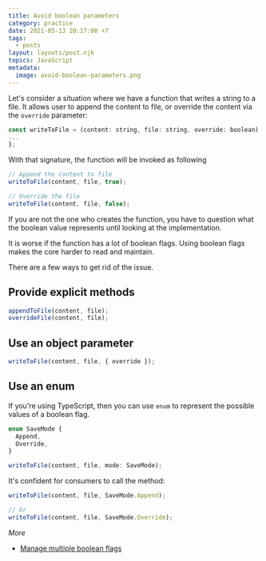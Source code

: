 ```yaml
---
title: Avoid boolean parameters
category: practice
date: 2021-05-13 20:17:00 +7
tags:
  - posts
layout: layouts/post.njk
topics: JavaScript
metadata:
  image: avoid-boolean-parameters.png
---
```


Let's consider a situation where we have a function that writes a string to a file. It allows user to append the content to file, or override the content via the `override` parameter:

```js
const writeToFile = (content: string, file: string, override: boolean) => {
...
};
```

With that signature, the function will be invoked as following

```js
// Append the content to file
writeToFile(content, file, true);

// Override the file
writeToFile(content, file, false);
```

If you are not the one who creates the function, you have to question what the boolean value represents until looking at the implementation.

It is worse if the function has a lot of boolean flags. Using boolean flags makes the core harder to read and maintain. 

There are a few ways to get rid of the issue.

## Provide explicit methods

```js
appendToFile(content, file);
overrideFile(content, file);
```


## Use an object parameter

```js
writeToFile(content, file, { override });
```

## Use an enum

If you're using TypeScript, then you can use `enum` to represent the possible values of a boolean flag.

```js
enum SaveMode {
  Append,
  Override,
}

writeToFile(content, file, mode: SaveMode);
```

It's confident for consumers to call the method:

```js
writeToFile(content, file, SaveMode.Append);

// Or
writeToFile(content, file, SaveMode.Override);
```

_More_

* [Manage multiple boolean flags](/manage-multiple-boolean-flags.html)